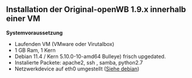 ## Installation der Original-openWB 1.9.x innerhalb einer VM ##

**Systemvoraussetzung**
- Laufenden VM (VMware oder Virutalbox)
- 1 GB Ram, 1 Kern
- Debian 11.4 / Kern 5.10.0-10-amd64  Bulleye) frisch upgedated.
- Instalierte Packete:  apache2, ssh , samba, python2.7 
- Netzwerkdevice auf eth0 umgestellt ([Siehe debian](debian.md))
